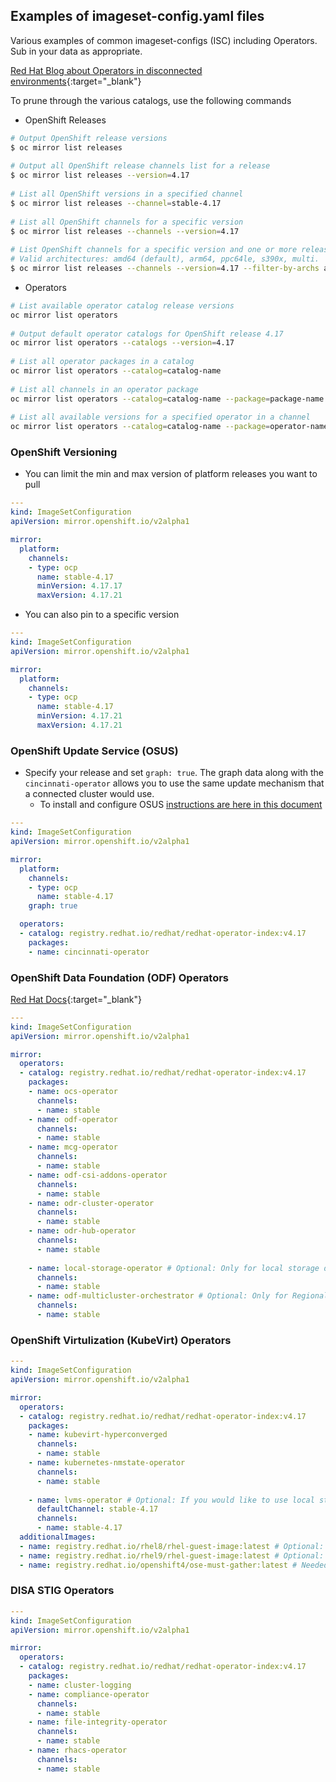 ## Examples of imageset-config.yaml files

Various examples of common imageset-configs (ISC) including Operators. Sub in your data as appropriate.

[Red Hat Blog about Operators in disconnected environments](https://www.redhat.com/en/blog/deploying-red-hat-openshift-operators-disconnected-environment){:target="_blank"}

To prune through the various catalogs, use the following commands

- OpenShift Releases
```bash
# Output OpenShift release versions
$ oc mirror list releases
  
# Output all OpenShift release channels list for a release
$ oc mirror list releases --version=4.17
  
# List all OpenShift versions in a specified channel
$ oc mirror list releases --channel=stable-4.17
  
# List all OpenShift channels for a specific version
$ oc mirror list releases --channels --version=4.17
  
# List OpenShift channels for a specific version and one or more release architecture. 
# Valid architectures: amd64 (default), arm64, ppc64le, s390x, multi.
$ oc mirror list releases --channels --version=4.17 --filter-by-archs amd64,arm64,ppc64le,s390x,multi
```

- Operators
```bash
# List available operator catalog release versions
oc mirror list operators
  
# Output default operator catalogs for OpenShift release 4.17
oc mirror list operators --catalogs --version=4.17
  
# List all operator packages in a catalog
oc mirror list operators --catalog=catalog-name
  
# List all channels in an operator package
oc mirror list operators --catalog=catalog-name --package=package-name
  
# List all available versions for a specified operator in a channel
oc mirror list operators --catalog=catalog-name --package=operator-name --channel=channel-name
```

### OpenShift Versioning

- You can limit the min and max version of platform releases you want to pull

```yaml
---
kind: ImageSetConfiguration
apiVersion: mirror.openshift.io/v2alpha1

mirror:
  platform:
    channels:
    - type: ocp
      name: stable-4.17
      minVersion: 4.17.17
      maxVersion: 4.17.21
```

- You can also pin to a specific version

```yaml
---
kind: ImageSetConfiguration
apiVersion: mirror.openshift.io/v2alpha1

mirror:
  platform:
    channels:
    - type: ocp
      name: stable-4.17
      minVersion: 4.17.21
      maxVersion: 4.17.21
```

### OpenShift Update Service (OSUS)

- Specify your release and set `graph: true`. The graph data along with the `cincinnati-operator` allows you to use the same update mechanism that a connected cluster would use. 
    - To install and configure OSUS [instructions are here in this document](../postinstall/osus.md)

```yaml
---
kind: ImageSetConfiguration
apiVersion: mirror.openshift.io/v2alpha1

mirror:
  platform:
    channels:
    - type: ocp
      name: stable-4.17
    graph: true

  operators:
  - catalog: registry.redhat.io/redhat/redhat-operator-index:v4.17
    packages:
    - name: cincinnati-operator
```

### OpenShift Data Foundation (ODF) Operators

[Red Hat Docs](https://docs.redhat.com/en/documentation/red_hat_openshift_data_foundation/4.17/html/planning_your_deployment/disconnected-environment_rhodf#disconnected-environment_rhodf){:target="_blank"}

```yaml
---
kind: ImageSetConfiguration
apiVersion: mirror.openshift.io/v2alpha1

mirror:
  operators:
  - catalog: registry.redhat.io/redhat/redhat-operator-index:v4.17
    packages:
    - name: ocs-operator
      channels:
      - name: stable
    - name: odf-operator
      channels:
      - name: stable
    - name: mcg-operator
      channels:
      - name: stable
    - name: odf-csi-addons-operator
      channels:
      - name: stable
    - name: odr-cluster-operator
      channels:
      - name: stable
    - name: odr-hub-operator
      channels:
      - name: stable
    
    - name: local-storage-operator # Optional: Only for local storage deployments
      channels:
      - name: stable
    - name: odf-multicluster-orchestrator # Optional: Only for Regional Disaster Recovery (Regional-DR) configuration
      channels:
      - name: stable
```

### OpenShift Virtulization (KubeVirt) Operators

```yaml
---
kind: ImageSetConfiguration
apiVersion: mirror.openshift.io/v2alpha1

mirror:
  operators:
  - catalog: registry.redhat.io/redhat/redhat-operator-index:v4.17
    packages:
    - name: kubevirt-hyperconverged
      channels:
      - name: stable
    - name: kubernetes-nmstate-operator
      channels:
      - name: stable
    
    - name: lvms-operator # Optional: If you would like to use local storage
      defaultChannel: stable-4.17
      channels:
      - name: stable-4.17
  additionalImages:
  - name: registry.redhat.io/rhel8/rhel-guest-image:latest # Optional: Virtual guest images
  - name: registry.redhat.io/rhel9/rhel-guest-image:latest # Optional: Virtual guest images
  - name: registry.redhat.io/openshift4/ose-must-gather:latest # Needed for lvms-operator if you're using
```

### DISA STIG Operators

```yaml
---
kind: ImageSetConfiguration
apiVersion: mirror.openshift.io/v2alpha1

mirror:
  operators:
  - catalog: registry.redhat.io/redhat/redhat-operator-index:v4.17
    packages:
    - name: cluster-logging
    - name: compliance-operator
      channels:
      - name: stable
    - name: file-integrity-operator
      channels:
      - name: stable
    - name: rhacs-operator
      channels:
      - name: stable
```